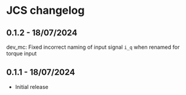 # JCS changelog


## 0.1.2 - 18/07/2024
dev_mc: Fixed incorrect naming of input signal `i_q` when renamed for torque input


## 0.1.1 - 18/07/2024
- Initial release
